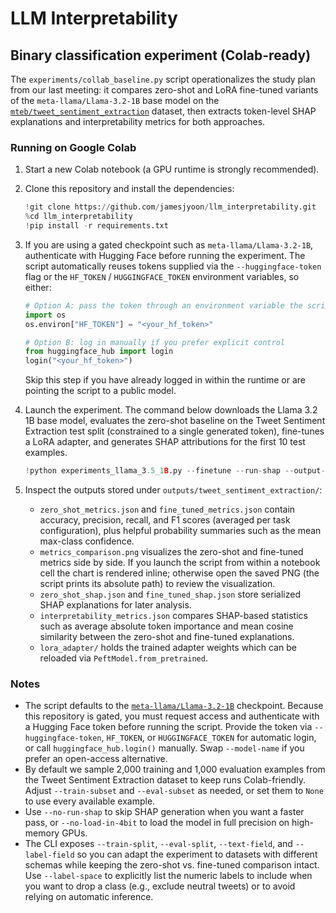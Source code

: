 # LLM Interpretability

## Binary classification experiment (Colab-ready)

The `experiments/collab_baseline.py` script operationalizes the study plan from
our last meeting: it compares zero-shot and LoRA fine-tuned variants of the
`meta-llama/Llama-3.2-1B` base model on the
[`mteb/tweet_sentiment_extraction`](https://huggingface.co/datasets/mteb/tweet_sentiment_extraction)
dataset, then extracts token-level SHAP explanations and interpretability
metrics for both approaches.

### Running on Google Colab

1. Start a new Colab notebook (a GPU runtime is strongly recommended).
2. Clone this repository and install the dependencies:

   ```python
   !git clone https://github.com/jamesjyoon/llm_interpretability.git
   %cd llm_interpretability
   !pip install -r requirements.txt
   ```

3. If you are using a gated checkpoint such as `meta-llama/Llama-3.2-1B`,
   authenticate with Hugging Face before running the experiment. The script
   automatically reuses tokens supplied via the `--huggingface-token` flag or
   the `HF_TOKEN` / `HUGGINGFACE_TOKEN` environment variables, so either:

   ```python
   # Option A: pass the token through an environment variable the script will read
   import os
   os.environ["HF_TOKEN"] = "<your_hf_token>"

   # Option B: log in manually if you prefer explicit control
   from huggingface_hub import login
   login("<your_hf_token>")
   ```

   Skip this step if you have already logged in within the runtime or are
   pointing the script to a public model.

4. Launch the experiment. The command below downloads the Llama 3.2 1B base
   model, evaluates the zero-shot baseline on the Tweet Sentiment Extraction
   test split (constrained to a single generated token), fine-tunes a LoRA
   adapter, and generates SHAP attributions for the first 10 test examples.

   ```python
   !python experiments_llama_3.5_1B.py --finetune --run-shap --output-dir outputs/tweet_sentiment_extraction
   ```

5. Inspect the outputs stored under `outputs/tweet_sentiment_extraction/`:
   - `zero_shot_metrics.json` and `fine_tuned_metrics.json` contain accuracy,
     precision, recall, and F1 scores (averaged per task configuration), plus
     helpful probability summaries such as the mean max-class confidence.
   - `metrics_comparison.png` visualizes the zero-shot and fine-tuned metrics
     side by side. If you launch the script from within a notebook cell the
     chart is rendered inline; otherwise open the saved PNG (the script prints
     its absolute path) to review the visualization.
   - `zero_shot_shap.json` and `fine_tuned_shap.json` store serialized SHAP
     explanations for later analysis.
   - `interpretability_metrics.json` compares SHAP-based statistics such as
     average absolute token importance and mean cosine similarity between the
     zero-shot and fine-tuned explanations.
   - `lora_adapter/` holds the trained adapter weights which can be reloaded via
     `PeftModel.from_pretrained`.

### Notes

- The script defaults to the
  [`meta-llama/Llama-3.2-1B`](https://huggingface.co/meta-llama/Llama-3.2-1B)
  checkpoint. Because this repository is gated, you must request access and
  authenticate with a Hugging Face token before running the script. Provide the
  token via `--huggingface-token`, `HF_TOKEN`, or `HUGGINGFACE_TOKEN` for
  automatic login, or call `huggingface_hub.login()` manually. Swap `--model-name`
  if you prefer an open-access alternative.
- By default we sample 2,000 training and 1,000 evaluation examples from the
  Tweet Sentiment Extraction dataset to keep runs Colab-friendly. Adjust
  `--train-subset` and `--eval-subset` as needed, or set them to `None` to use
  every available example.
- Use `--no-run-shap` to skip SHAP generation when you want a faster pass, or
  `--no-load-in-4bit` to load the model in full precision on high-memory GPUs.
- The CLI exposes `--train-split`, `--eval-split`, `--text-field`, and
  `--label-field` so you can adapt the experiment to datasets with different
  schemas while keeping the zero-shot vs. fine-tuned comparison intact. Use
  `--label-space` to explicitly list the numeric labels to include when you want
  to drop a class (e.g., exclude neutral tweets) or to avoid relying on automatic
  inference.
